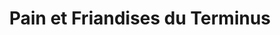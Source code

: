 ---
title: "Pain et Friandises du Terminus"
url: /montigny-les-cormeilles/pain-et-friandises-du-terminus/
shop: boulangerie
---